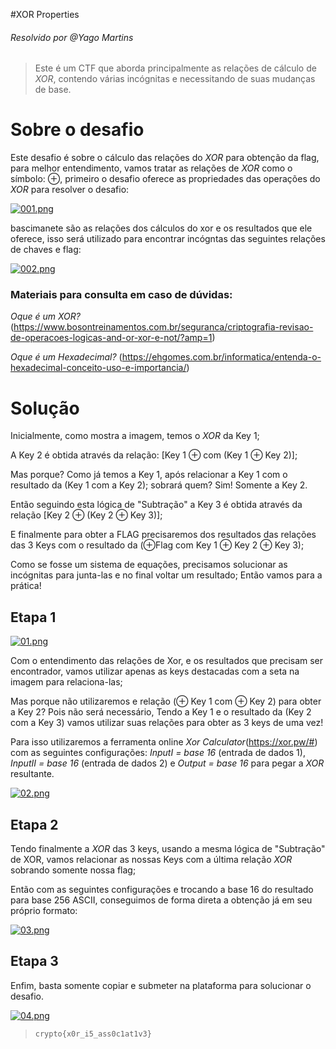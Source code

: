 
#XOR Properties
###### Resolvido por @Yago Martins
> Este é um CTF que aborda principalmente as relações de cálculo de *XOR*, contendo várias incógnitas e necessitando de suas mudanças de base.
# Sobre o desafio
Este desafio é sobre o cálculo das relações do *XOR* para obtenção da flag, para melhor entendimento, vamos tratar as relações de *XOR* como o símbolo: ⊕, primeiro o desafio oferece as propriedades das operações do *XOR* para resolver o desafio: 

[![001.png](https://i.postimg.cc/0QrdxyTJ/001.png)](https://postimg.cc/wy8sQgT6)

bascimanete são as relações dos cálculos do xor e os resultados que ele oferece, isso será utilizado para encontrar incógntas das seguintes relações de chaves e flag:

[![002.png](https://i.postimg.cc/h4kbWgpf/002.png)](https://postimg.cc/RqTnwrrB)

### Materiais para consulta em caso de dúvidas: 

*Oque é um XOR?* (https://www.bosontreinamentos.com.br/seguranca/criptografia-revisao-de-operacoes-logicas-and-or-xor-e-not/?amp=1)

*Oque é um Hexadecimal?* (https://ehgomes.com.br/informatica/entenda-o-hexadecimal-conceito-uso-e-importancia/)

# Solução

Inicialmente, como mostra a imagem, temos o *XOR* da Key 1; 

A Key 2 é obtida através da relação: [Key 1 ⊕ com (Key 1 ⊕ Key 2)]; 

Mas porque? Como já temos a Key 1, após relacionar a Key 1 com o resultado da (Key 1 com a Key 2); sobrará quem? Sim! Somente a Key 2.

Então seguindo esta lógica de "Subtração" a Key 3 é obtida através da relação [Key 2 ⊕ (Key 2 ⊕ Key 3)];

E finalmente para obter a FLAG precisaremos dos resultados das relações das 3 Keys com o resultado da (⊕Flag com Key 1 ⊕ Key 2 ⊕ Key 3);

Como se fosse um sistema de equações, precisamos solucionar as incógnitas para junta-las e no final voltar um resultado; Então vamos para a prática!

## Etapa 1

[![01.png](https://i.postimg.cc/tCbZNgBt/01.png)](https://postimg.cc/XX2YVnSp)

Com o entendimento das relações de Xor, e os resultados que precisam ser encontrador, vamos utilizar apenas as keys destacadas com a seta na imagem para relaciona-las;  

Mas porque não utilizaremos e relação (⊕ Key 1 com ⊕ Key 2) para obter a Key 2? Pois não será necessário, Tendo a Key 1 e o resultado da (Key 2 com a Key 3) vamos  utilizar suas relações para obter as 3 keys de uma vez! 

Para isso utilizaremos a ferramenta online *Xor Calculator*(https://xor.pw/#) com as seguintes configurações: *InputI = base 16* (entrada de dados 1), *InputII = base 16* (entrada de dados 2) e *Output = base 16* para pegar a *XOR* resultante.

[![02.png](https://i.postimg.cc/Rhskhhh5/02.png)](https://postimg.cc/zHhtPJT0)

## Etapa 2

Tendo finalmente a *XOR* das 3 keys, usando a mesma lógica de "Subtração" de XOR, vamos relacionar as nossas Keys com a última relação *XOR* sobrando somente nossa flag;

Então com as seguintes configurações e trocando a base 16 do resultado para base 256 ASCII, conseguimos de forma direta a obtenção  já em seu próprio formato: 

[![03.png](https://i.postimg.cc/FzB6m6Ch/03.png)](https://postimg.cc/sG5m4TRL)

## Etapa 3

Enfim, basta somente copiar e submeter na plataforma para solucionar o desafio.

[![04.png](https://i.postimg.cc/sgSLdwYR/04.png)](https://postimg.cc/CRh7bCrv)



>`crypto{x0r_i5_ass0c1at1v3}`
 
